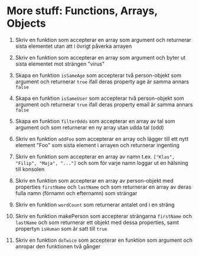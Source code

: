 # More stuff: Functions, Arrays, Objects

1. Skriv en funktion som accepterar en array som argument och returnerar sista elementet utan att i övrigt påverka arrayen

2. Skriv en funktion som accepterar en array som argument och byter ut sista elementet mot strängen "virus"

3. Skapa en funktion `isSameAge` som accepterar två person-objekt som argument och returnerar `true` ifall deras property age är samma annars `false`

4. Skapa en funktion `isSameUser` som accepterar två person-objekt som argument och returnerar `true` ifall deras property email är samma annars `false`

5. Skapa en funktion `filterOdds` som accepterar en array av tal som argument och som returnerar en ny array utan udda tal (odd)

6. Skriv en funktion `addFoo` som accepterar en array och lägger till ett nytt element "Foo" som sista element i arrayen och returnerar ingenting

7. Skriv en funktion som accepterar en array av namn t.ex. `["Klas", "Filip", "Maja", "..."]` och som för varje namn loggar ut en hälsning till konsolen

8. Skriv en funktion som accepterar en array av person-objekt med properties `firstName` och `lastName` och som returnerar en array av deras fulla namn (förnamn och efternamn) som strängar

9. Skriv en funktion `wordCount` som returnerar antalet ord i en sträng

10. Skriv en funktion makePerson som accepterar strängarna `firstName` och `lastName` och som returnerar ett objekt med dessa properties, samt propertyn `isHuman` som är satt till `true`

11. Skriv en funktion `doTwice` som accepterar en funktion som argument och anropar den funktionen två gånger

